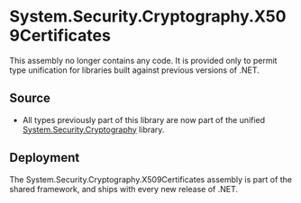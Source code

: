 # System.Security.Cryptography.X509Certificates

This assembly no longer contains any code.  It is provided only to permit type unification for libraries built against previous versions of .NET.

## Source

* All types previously part of this library are now part of the unified [System.Security.Cryptography](../System.Security.Cryptography/) library.

## Deployment

The System.Security.Cryptography.X509Certificates assembly is part of the shared framework, and ships with every new release of .NET.
